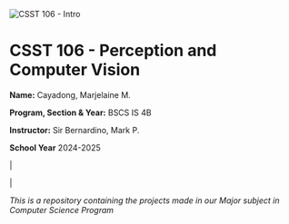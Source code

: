 ![CSST 106 - Intro](https://github.com/user-attachments/assets/636aee15-71df-4b03-bd28-b2269c14a5ba)

# **CSST 106 - Perception and Computer Vision**

**Name:** Cayadong, Marjelaine M.

**Program, Section & Year:** BSCS IS 4B

**Instructor:** Sir Bernardino, Mark P.

**School Year** 2024-2025

|

|

*This is a repository containing the  projects made in our Major subject in Computer Science Program*

